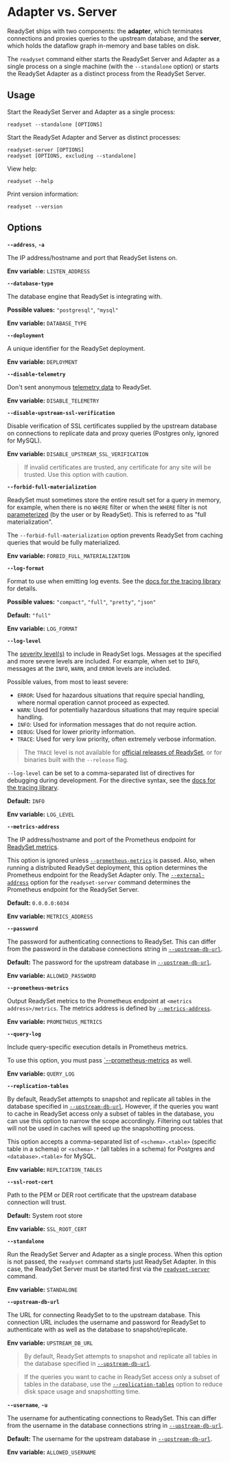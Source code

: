 # Adapter vs. Server

ReadySet ships with two components: the **adapter**, which terminates connections and proxies queries to the upstream database, and the **server**, which holds the dataflow graph in-memory and base tables on disk.

The `readyset` command either starts the ReadySet Server and Adapter as a single process on a single machine (with the `--standalone` option) or starts the ReadySet Adapter as a distinct process from the ReadySet Server.

## Usage

Start the ReadySet Server and Adapter as a single process:

```
readyset --standalone [OPTIONS]
```

Start the ReadySet Adapter and Server as distinct processes:

```
readyset-server [OPTIONS]
readyset [OPTIONS, excluding --standalone]
```

View help:

```
readyset --help
```

Print version information:

```
readyset --version
```

## Options

**`--address`**, **`-a`**

The IP address/hostname and port that ReadySet listens on.

**Env variable:** `LISTEN_ADDRESS`

**`--database-type`**

The database engine that ReadySet is integrating with.

**Possible values:** `"postgresql"`, `"mysql"`

**Env variable:** `DATABASE_TYPE`

**`--deployment`**

A unique identifier for the ReadySet deployment.

**Env variable:** `DEPLOYMENT`

**`--disable-telemetry`**

Don't sent anonymous [telemetry data](/using/telemetry/) to ReadySet.

**Env variable:** `DISABLE_TELEMETRY`

**`--disable-upstream-ssl-verification`**

Disable verification of SSL certificates supplied by the upstream database on connections to replicate data and proxy queries (Postgres only, ignored for MySQL).

**Env variable:** `DISABLE_UPSTREAM_SSL_VERIFICATION`

> If invalid certificates are trusted, any certificate for any site will be trusted. Use this option with caution.

**`--forbid-full-materialization`**

ReadySet must sometimes store the entire result set for a query in memory, for example, when there is no `WHERE` filter or when the `WHERE` filter is not [parameterized](/sql-support/supported-sql-syntax#parameters) (by the user or by ReadySet). This is referred to as "full materialization".

The `--forbid-full-materialization` option prevents ReadySet from caching queries that would be fully materialized.

**Env variable:** `FORBID_FULL_MATERIALIZATION`

**`--log-format`**

Format to use when emitting log events. See the [docs for the tracing library](https://docs.rs/tracing-subscriber/latest/tracing_subscriber/fmt/index.html#formatters) for details.

**Possible values:** `"compact"`, `"full"`, `"pretty"`, `"json"`

**Default:** `"full"`

**Env variable:** `LOG_FORMAT`

**`--log-level`**

The [severity level(s)](https://docs.rs/tracing-core/0.1.30/tracing_core/metadata/struct.Level.html#implementations) to include in ReadySet logs. Messages at the specified and more severe levels are included. For example, when set to `INFO`, messages at the `INFO`, `WARN`, and `ERROR` levels are included.

Possible values, from most to least severe:

- `ERROR`: Used for hazardous situations that require special handling, where normal operation cannot proceed as expected.
- `WARN`: Used for potentially hazardous situations that may require special handling.
- `INFO`: Used for information messages that do not require action.
- `DEBUG`: Used for lower priority information.
- `TRACE`: Used for very low priority, often extremely verbose information.

> The `TRACE` level is not available for [official releases of ReadySet](https://docs.readyset.io/releases/readyset-core/), or for binaries built with the `--release` flag.

`--log-level` can be set to a comma-separated list of directives for debugging during development. For the directive syntax, see the [docs for the tracing library](https://docs.rs/tracing-subscriber/latest/tracing_subscriber/filter/struct.EnvFilter.html).

**Default:** `INFO`

**Env variable:** `LOG_LEVEL`

**`--metrics-address`**

The IP address/hostname and port of the Prometheus endpoint for [ReadySet metrics](http://docs/rustdoc/readyset_client/metrics/recorded/index.html).

This option is ignored unless [`--prometheus-metrics`](/using/cli/readyset/#--prometheus-metrics) is passed. Also, when running a distributed ReadySet deployment, this option determines the Prometheus endpoint for the ReadySet Adapter only. The [`--external-address`](/using/cli/readyset-server/#--external-address) option for the `readyset-server` command determines the Prometheus endpoint for the ReadySet Server.

**Default:** `0.0.0.0:6034`

**Env variable:** `METRICS_ADDRESS`

**`--password`**

The password for authenticating connections to ReadySet. This can differ from the password in the database connections string in [`--upstream-db-url`](/using/cli/readyset/#--upstream-db-url).

**Default:** The password for the upstream database in [`--upstream-db-url`](/using/cli/readyset/#--upstream-db-url).

**Env variable:** `ALLOWED_PASSWORD`

**`--prometheus-metrics`**

Output ReadySet metrics to the Prometheus endpoint at `<metrics address>/metrics`. The metrics address is defined by [`--metrics-address`](/using/cli/readyset/#--metrics-address).

**Env variable:** `PROMETHEUS_METRICS`

**`--query-log`**

Include query-specific execution details in Prometheus metrics.

To use this option, you must pass [`--prometheus-metrics](/using/cli/readyset/#--prometheus-metrics) as well.

**Env variable:** `QUERY_LOG`

**`--replication-tables`**

By default, ReadySet attempts to snapshot and replicate all tables in the database specified in [`--upstream-db-url`](/using/cli/readyset/#--upstream-db-url). However, if the queries you want to cache in ReadySet access only a subset of tables in the database, you can use this option to narrow the scope accordingly. Filtering out tables that will not be used in caches will speed up the snapshotting process.

This option accepts a comma-separated list of `<schema>.<table>` (specific table in a schema) or `<schema>.*` (all tables in a schema) for Postgres and `<database>.<table>` for MySQL.

**Env variable:** `REPLICATION_TABLES`

**`--ssl-root-cert`**

Path to the PEM or DER root certificate that the upstream database connection will trust.

**Default:** System root store

**Env variable:** `SSL_ROOT_CERT`

**`--standalone`**

Run the ReadySet Server and Adapter as a single process. When this option is not passed, the `readyset` command starts just ReadySet Adapter. In this case, the ReadySet Server must be started first via the [`readyset-server`](/using/cli/readyset-server/) command.

**Env variable:** `STANDALONE`

**`--upstream-db-url`**

The URL for connecting ReadySet to to the upstream database. This connection URL includes the username and password for ReadySet to authenticate with as well as the database to snapshot/replicate.

**Env variable:** `UPSTREAM_DB_URL`

> By default, ReadySet attempts to snapshot and replicate all tables in the database specified in [`--upstream-db-url`](/using/cli/readyset/#--upstream-db-url).

> If the queries you want to cache in ReadySet access only a subset of tables in the database, use the [`--replication-tables`](/using/cli/readyset/#--replication-tables) option to reduce disk space usage and snapshotting time.

**`--username`**, **`-u`**

The username for authenticating connections to ReadySet. This can differ from the username in the database connections string in [`--upstream-db-url`](/using/cli/readyset/#--upstream-db-url).

**Default:** The username for the upstream database in [`--upstream-db-url`](/using/cli/readyset/#--upstream-db-url).

**Env variable:** `ALLOWED_USERNAME`
